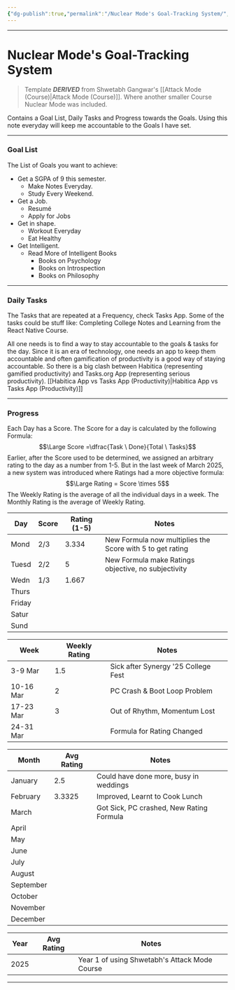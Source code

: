 ```yaml
---
{"dg-publish":true,"permalink":"/Nuclear Mode's Goal-Tracking System/","tags":["Productivity"]}
---
```



---
# Nuclear Mode's Goal-Tracking System
> Template ***DERIVED*** from Shwetabh Gangwar's [[Attack Mode (Course)\|Attack Mode (Course)]]. Where another smaller Course Nuclear Mode was included.

Contains a Goal List, Daily Tasks and Progress towards the Goals.
Using this note everyday will keep me accountable to the Goals I have set.

---
### Goal List
The List of Goals you want to achieve:
- Get a SGPA of 9 this semester.
	- Make Notes Everyday.
	- Study Every Weekend.
- Get a Job.
	- Resumé
	- Apply for Jobs
- Get in shape.
	- Workout Everyday
	- Eat Healthy
- Get Intelligent.
	- Read More of Intelligent Books
		- Books on Psychology
		- Books on Introspection
		- Books on Philosophy

---
### Daily Tasks
The Tasks that are repeated at a Frequency, check Tasks App. Some of the tasks could be stuff like: Completing College Notes and Learning from the React Native Course.

All one needs is to find a way to stay accountable to the goals & tasks for the day. Since it is an era of technology, one needs an app to keep them accountable and often gamification of productivity is a good way of staying accountable. 
So there is a big clash between Habitica (representing gamified productivity) and Tasks.org App (representing serious productivity).
[[Habitica App vs Tasks App (Productivity)\|Habitica App vs Tasks App (Productivity)]]

---
### Progress
Each Day has a Score. The Score for a day is calculated by the following Formula:
$$\Large Score =\dfrac{Task \ Done}{Total \ Tasks}$$
Earlier, after the Score used to be determined, we assigned an arbitrary rating to the day as a number from 1-5. But in the last week of March 2025, a new system was introduced where Ratings had a more objective formula:
$$\Large Rating = Score \times 5$$
The Weekly Rating is the average of all the individual days in a week. The Monthly Rating is the average of Weekly Rating.

| Day    | Score | Rating (1-5) | Notes                                                     |
| ------ | ----- | ------------ | --------------------------------------------------------- |
| Mond   | 2/3   | 3.334        | New Formula now multiplies the Score with 5 to get rating |
| Tuesd  | 2/2   | 5            | New Formula make Ratings objective, no subjectivity       |
| Wedn   | 1/3   | 1.667        |                                                           |
| Thurs  |       |              |                                                           |
| Friday |       |              |                                                           |
| Satur  |       |              |                                                           |
| Sund   |       |              |                                                           |


| Week      | Weekly Rating | Notes                               |
| --------- | ------------- | ----------------------------------- |
| 3-9 Mar   | 1.5           | Sick after Synergy '25 College Fest |
| 10-16 Mar | 2             | PC Crash & Boot Loop Problem        |
| 17-23 Mar | 3             | Out of Rhythm, Momentum Lost        |
| 24-31 Mar |               | Formula for Rating Changed          |


| Month     | Avg Rating | Notes                                    |
| --------- | ---------- | ---------------------------------------- |
| January   | 2.5        | Could have done more, busy in weddings   |
| February  | 3.3325     | Improved, Learnt to Cook Lunch           |
| March     |            | Got Sick, PC crashed, New Rating Formula |
| April     |            |                                          |
| May       |            |                                          |
| June      |            |                                          |
| July      |            |                                          |
| August    |            |                                          |
| September |            |                                          |
| October   |            |                                          |
| November  |            |                                          |
| December  |            |                                          |

| Year | Avg Rating | Notes                                         |
| ---- | ---------- | --------------------------------------------- |
| 2025 |            | Year 1 of using Shwetabh's Attack Mode Course |


---